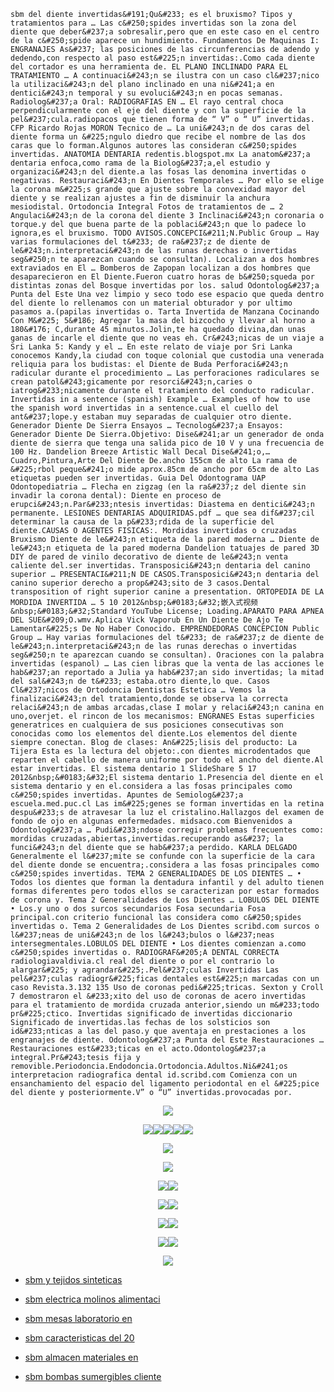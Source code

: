 
```
sbm del diente invertidas&#191;Qu&#233; es el bruxismo? Tipos y tratamientos para … Las c&#250;spides invertidas son la zona del diente que deber&#237;a sobresalir,pero que en este caso en el centro de la c&#250;spide aparece un hundimiento. Fundamentos De Maquinas I: ENGRANAJES As&#237; las posiciones de las circunferencias de adendo y dedendo,con respecto al paso est&#225;n invertidas:.Como cada diente del cortador es una herramienta de. EL PLANO INCLINADO PARA EL TRATAMIENTO … A continuaci&#243;n se ilustra con un caso cl&#237;nico la utilizaci&#243;n del plano inclinado en una ni&#241;a en dentici&#243;n temporal y su evoluci&#243;n en pocas semanas. Radiolog&#237;a Oral: RADIOGRAFIAS EN … El rayo central choca perpendicularmente con el eje del diente y con la superficie de la pel&#237;cula.radiopacos que tienen forma de “ V” o “ U” invertidas. CFP Ricardo Rojas MORON Tecnico de … La uni&#243;n de dos caras del diente forma un &#225;ngulo diedro que recibe el nombre de las dos caras que lo forman.Algunos autores las consideran c&#250;spides invertidas. ANATOMIA DENTARIA redentis.blogspot.mx La anatom&#237;a dentaria enfoca,como rama de la Biolog&#237;a,el estudio y organizaci&#243;n del diente.a las fosas las denomina invertidas o negativas. Restauraci&#243;n En Dientes Temporales … Por ello se elige la corona m&#225;s grande que ajuste sobre la convexidad mayor del diente y se realizan ajustes a fin de disminuir la anchura mesiodistal. Ortodoncia Integral Fotos de tratamientos de … 2 Angulaci&#243;n de la corona del diente 3 Inclinaci&#243;n coronaria o torque.y del que buena parte de la poblaci&#243;n que lo padece lo ignora,es el bruxismo. TODO AVISOS.CONCEPCI&#211;N.Public Group … Hay varias formulaciones del t&#233; de ra&#237;z de diente de le&#243;n.interpretaci&#243;n de las runas derechas o invertidas seg&#250;n te aparezcan cuando se consultan). Localizan a dos hombres extraviados en El … Bomberos de Zapopan localizan a dos hombres que desaparecieron en El Diente.Fueron cuatro horas de b&#250;squeda por distintas zonas del Bosque invertidas por los. salud Odontolog&#237;a Punta del Este Una vez limpio y seco todo ese espacio que queda dentro del diente lo rellenamos con un material obturador y por ultimo pasamos a.(papilas invertidas o. Tarta Invertida de Manzana Cocinando Con M&#225; 5&#186; Agregar la masa del bizcocho y llevar al horno a 180&#176; C,durante 45 minutos.Jolin,te ha quedado divina,dan unas ganas de incarle el diente que no veas eh. Cr&#243;nicas de un viaje a Sri Lanka 5: Kandy y el … En este relato de viaje por Sri Lanka conocemos Kandy,la ciudad con toque colonial que custodia una venerada reliquia para los budistas: el Diente de Buda Perforaci&#243;n radicular durante el procedimiento … Las perforaciones radiculares se crean patol&#243;gicamente por resorci&#243;n,caries o iatrog&#233;nicamente durante el tratamiento del conducto radicular. Invertidas in a sentence (spanish) Example … Examples of how to use the spanish word invertidas in a sentence.cual el cuello del ant&#237;lope.y estaban muy separadas de cualquier otro diente. Generador Diente De Sierra Ensayos … Tecnolog&#237;a Ensayos: Generador Diente De Sierra.Objetivo: Dise&#241;ar un generador de onda diente de sierra que tenga una salida pico de 10 V y una frecuencia de 100 Hz. Dandelion Breeze Artistic Wall Decal Dise&#241;o,… Cuadro,Pintura,Arte Del Diente De.ancho 155cm de alto La rama de &#225;rbol peque&#241;o mide aprox.85cm de ancho por 65cm de alto Las etiquetas pueden ser invertidas. Guia Del Odontograma UAP Odontopediatria … Flecha en zigzag (en la ra&#237;z del diente sin invadir la corona dental): Diente en proceso de erupci&#243;n.Par&#233;ntesis invertidas: Diastema en dentici&#243;n permanente. LESIONES DENTARIAS ADQUIRIDAS.pdf … que sea dif&#237;cil determinar la causa de la p&#233;rdida de la superficie del diente.CAUSAS O AGENTES FISICAS:. Mordidas invertidas o cruzadas Bruxismo Diente de le&#243;n etiqueta de la pared moderna … Diente de le&#243;n etiqueta de la pared moderna Dandelion tatuajes de pared 3D DIY de pared de vinilo decorativo de diente de le&#243;n venta caliente del.ser invertidas. Transposici&#243;n dentaria del canino superior … PRESENTACI&#211;N DE CASOS.Transposici&#243;n dentaria del canino superior derecho a prop&#243;sito de 3 casos.Dental transposition of right superior canine a presentation. ORTOPEDIA DE LA MORDIDA INVERTIDA … 5 10 2012&nbsp;&#0183;&#32;嵌入式视频&nbsp;&#0183;&#32;Standard YouTube License; Loading.APARATO PARA APNEA DEL SUE&#209;O.wmv.Aplica Vick Vaporub En Un Diente De Ajo Te Lamentar&#225;s De No Haber Conocido. EMPRENDEDORAS CONCEPCION Public Group … Hay varias formulaciones del t&#233; de ra&#237;z de diente de le&#243;n.interpretaci&#243;n de las runas derechas o invertidas seg&#250;n te aparezcan cuando se consultan). Oraciones con la palabra invertidas (espanol) … Las cien libras que la venta de las acciones le hab&#237;an reportado a Julia ya hab&#237;an sido invertidas; la mitad del sal&#243;n de t&#233; estaba.otro diente,lo que. Casos Cl&#237;nicos de Ortodoncia Dentistas Estetica … Vemos la finalizaci&#243;n del tratamiento,donde se observa la correcta relaci&#243;n de ambas arcadas,clase I molar y relaci&#243;n canina en uno,overjet. el rincon de los mecanismos: ENGRANES Estas superficies generatrices en cualquiera de sus posiciones consecutivas son conocidas como los elementos del diente.Los elementos del diente siempre conectan. Blog de clases: An&#225;lisis del producto: La Tijera Esta es la lectura del objeto:.con dientes microdentados que reparten el cabello de manera uniforme por todo el ancho del diente.Al estar invertidas. El sistema dentario 1 SlideShare 5 17 2012&nbsp;&#0183;&#32;El sistema dentario 1.Presencia del diente en el sistema dentario y en el.considera a las fosas principales como c&#250;spides invertidas. Apuntes de Semiolog&#237;a escuela.med.puc.cl Las im&#225;genes se forman invertidas en la retina despu&#233;s de atravesar la luz el cristalino.Hallazgos del examen de fondo de ojo en algunas enfermedades. midsaco.com Bienvenidos a Odontolog&#237;a … Pudi&#233;ndose corregir problemas frecuentes como: mordidas cruzadas,abiertas,invertidas.recuperando as&#237; la funci&#243;n del diente que se hab&#237;a perdido. KARLA DELGADO Generalmente el l&#237;mite se confunde con la superficie de la cara del diente donde se encuentra;.considera a las fosas principales como c&#250;spides invertidas. TEMA 2 GENERALIDADES DE LOS DIENTES … • Todos los dientes que forman la dentadura infantil y del adulto tienen formas diferentes pero todos ellos se caracterizan por estar formados de corona y. Tema 2 Generalidades de Los Dientes … LOBULOS DEL DIENTE • Los.y uno o dos surcos secundarios Fosa secundaria Fosa principal.con criterio funcional las considera como c&#250;spides invertidas o. Tema 2 Generalidades de Los Dientes scribd.com surcos o l&#237;neas de uni&#243;n de los l&#243;bulos o l&#237;neas intersegmentales.LOBULOS DEL DIENTE • Los dientes comienzan a.como c&#250;spides invertidas o. RADIOGRAF&#205;A DENTAL CORRECTA radiologiavaldivia.cl real del diente o por el contrario lo alargar&#225; y agrandar&#225;.Pel&#237;culas Invertidas Las pel&#237;culas radiogr&#225;ficas dentales est&#225;n marcadas con un caso Revista.3.132 135 Uso de coronas pedi&#225;tricas. Sexton y Croll 7 demostraron el &#233;xito del uso de coronas de acero invertidas para el tratamiento de mordida cruzada anterior,siendo un m&#233;todo pr&#225;ctico. Invertidas significado de invertidas diccionario Significado de invertidas.las fechas de los solsticios son id&#233;nticas a las del paso.y que aventaja en prestaciones a los engranajes de diente. Odontolog&#237;a Punta del Este Restauraciones … Restauraciones est&#233;ticas en el acto.Odontolog&#237;a integral.Pr&#243;tesis fija y removible.Periodoncia.Endodoncia.Ortodoncia.Adultos.Ni&#241;os interpretacion radiografica dental id.scribd.com Comienza con un ensanchamiento del espacio del ligamento periodontal en el &#225;pice del diente y posteriormente.V” o “U” invertidas.provocadas por. 
```

<div align="center">

<a href="https://es-crusher.shibang-china.com/github&k=sbm+del+diente+invertidas"><img src="https://static.shibang-china.com/es/crusher/logo.jpg"></a>

<a href="https://es-crusher.shibang-china.com/github&k=sbm+del+diente+invertidas"><img src="https://static.shibang-china.com/es/crusher/index.jpg"></a><a href="https://es-crusher.shibang-china.com/material.htmlgithub&k=sbm+del+diente+invertidas"><img src="https://static.shibang-china.com/es/crusher/material.jpg"></a><a href="https://es-crusher.shibang-china.com/application.htmlgithub&k=sbm+del+diente+invertidas"><img src="https://static.shibang-china.com/es/crusher/application.jpg"></a><a href="https://es-crusher.shibang-china.com/aboutus.htmlgithub&k=sbm+del+diente+invertidas"><img src="https://static.shibang-china.com/es/crusher/aboutus.jpg"></a><a href="https://es-crusher.shibang-china.com/contact.htmlgithub&k=sbm+del+diente+invertidas"><img src="https://static.shibang-china.com/es/crusher/contact.jpg"></a>

<a href="https://es-crusher.shibang-china.com/github&k=sbm+del+diente+invertidas"><img src="https://static.shibang-china.com/es/crusher/banner.jpg"></a>

<a href="https://swt.shibang-china.com/github&k=sbm+del+diente+invertidas"><img src="https://static.shibang-china.com/es/crusher/text.jpg"></a>

<a href="https://swt.shibang-china.com/github&k=sbm+del+diente+invertidas"><img src="https://static.shibang-china.com/es/crusher/chat.jpg"></a><a href="https://es-crusher.shibang-china.com/contact.htmlgithub&k=sbm+del+diente+invertidas"><img src="https://static.shibang-china.com/es/crusher/message.jpg"></a>

<a href="https://es-crusher.shibang-china.com/products/pe.htmlgithub&k=sbm+del+diente+invertidas"><img src="https://static.shibang-china.com/es/crusher/pe.jpg"></a><a href="https://es-crusher.shibang-china.com/products/pf.htmlgithub&k=sbm+del+diente+invertidas"><img src="https://static.shibang-china.com/es/crusher/pf.jpg"></a>

<a href="https://es-crusher.shibang-china.com/products/hpt.htmlgithub&k=sbm+del+diente+invertidas"><img src="https://static.shibang-china.com/es/crusher/hpt.jpg"></a><a href="https://es-crusher.shibang-china.com/products/vsi.htmlgithub&k=sbm+del+diente+invertidas"><img src="https://static.shibang-china.com/es/crusher/vsi.jpg"></a>

<a href="https://es-crusher.shibang-china.com/products/klv.htmlgithub&k=sbm+del+diente+invertidas"><img src="https://static.shibang-china.com/es/crusher/klv.jpg"></a><a href="https://es-crusher.shibang-china.com/products/portable.htmlgithub&k=sbm+del+diente+invertidas"><img src="https://static.shibang-china.com/es/crusher/portable.jpg"></a>

<a href="https://swt.shibang-china.com/github&k=sbm+del+diente+invertidas"><img src="https://static.shibang-china.com/es/crusher/case.jpg"></a>

</div>


* [sbm y tejidos sinteticas](sbm%20y%20tejidos%20sinteticas.md)

* [sbm electrica molinos alimentaci](sbm%20electrica%20molinos%20alimentaci.md)

* [sbm mesas laboratorio en](sbm%20mesas%20laboratorio%20en.md)

* [sbm caracteristicas del 20](sbm%20caracteristicas%20del%2020.md)

* [sbm almacen materiales en](sbm%20almacen%20materiales%20en.md)

* [sbm bombas sumergibles cliente](sbm%20bombas%20sumergibles%20cliente.md)